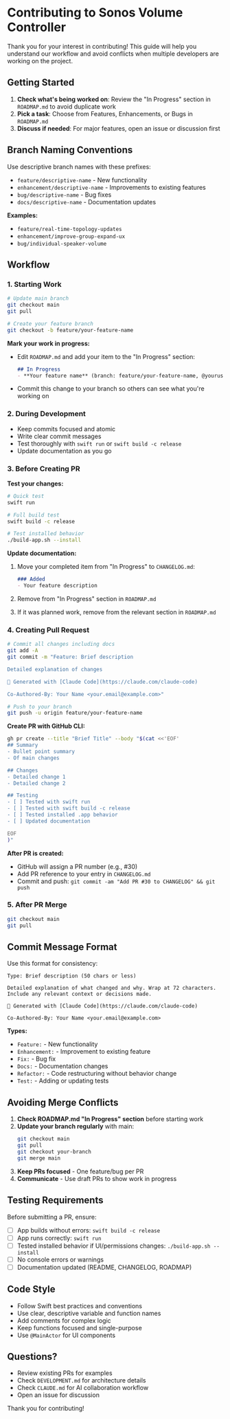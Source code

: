 # Contributing to Sonos Volume Controller

Thank you for your interest in contributing! This guide will help you understand our workflow and avoid conflicts when multiple developers are working on the project.

## Getting Started

1. **Check what's being worked on**: Review the "In Progress" section in `ROADMAP.md` to avoid duplicate work
2. **Pick a task**: Choose from Features, Enhancements, or Bugs in `ROADMAP.md`
3. **Discuss if needed**: For major features, open an issue or discussion first

## Branch Naming Conventions

Use descriptive branch names with these prefixes:

- `feature/descriptive-name` - New functionality
- `enhancement/descriptive-name` - Improvements to existing features
- `bug/descriptive-name` - Bug fixes
- `docs/descriptive-name` - Documentation updates

**Examples:**
- `feature/real-time-topology-updates`
- `enhancement/improve-group-expand-ux`
- `bug/individual-speaker-volume`

## Workflow

### 1. Starting Work

```bash
# Update main branch
git checkout main
git pull

# Create your feature branch
git checkout -b feature/your-feature-name
```

**Mark your work in progress:**
- Edit `ROADMAP.md` and add your item to the "In Progress" section:
  ```markdown
  ## In Progress
  - **Your feature name** (branch: feature/your-feature-name, @yourusername)
  ```
- Commit this change to your branch so others can see what you're working on

### 2. During Development

- Keep commits focused and atomic
- Write clear commit messages
- Test thoroughly with `swift run` or `swift build -c release`
- Update documentation as you go

### 3. Before Creating PR

**Test your changes:**
```bash
# Quick test
swift run

# Full build test
swift build -c release

# Test installed behavior
./build-app.sh --install
```

**Update documentation:**

1. Move your completed item from "In Progress" to `CHANGELOG.md`:
   ```markdown
   ### Added
   - Your feature description
   ```

2. Remove from "In Progress" section in `ROADMAP.md`

3. If it was planned work, remove from the relevant section in `ROADMAP.md`

### 4. Creating Pull Request

```bash
# Commit all changes including docs
git add -A
git commit -m "Feature: Brief description

Detailed explanation of changes

🤖 Generated with [Claude Code](https://claude.com/claude-code)

Co-Authored-By: Your Name <your.email@example.com>"

# Push to your branch
git push -u origin feature/your-feature-name
```

**Create PR with GitHub CLI:**
```bash
gh pr create --title "Brief Title" --body "$(cat <<'EOF'
## Summary
- Bullet point summary
- Of main changes

## Changes
- Detailed change 1
- Detailed change 2

## Testing
- [ ] Tested with swift run
- [ ] Tested with swift build -c release
- [ ] Tested installed .app behavior
- [ ] Updated documentation

EOF
)"
```

**After PR is created:**
- GitHub will assign a PR number (e.g., #30)
- Add PR reference to your entry in `CHANGELOG.md`
- Commit and push: `git commit -am "Add PR #30 to CHANGELOG" && git push`

### 5. After PR Merge

```bash
git checkout main
git pull
```

## Commit Message Format

Use this format for consistency:

```
Type: Brief description (50 chars or less)

Detailed explanation of what changed and why. Wrap at 72 characters.
Include any relevant context or decisions made.

🤖 Generated with [Claude Code](https://claude.com/claude-code)

Co-Authored-By: Your Name <your.email@example.com>
```

**Types:**
- `Feature:` - New functionality
- `Enhancement:` - Improvement to existing feature
- `Fix:` - Bug fix
- `Docs:` - Documentation changes
- `Refactor:` - Code restructuring without behavior change
- `Test:` - Adding or updating tests

## Avoiding Merge Conflicts

1. **Check ROADMAP.md "In Progress" section** before starting work
2. **Update your branch regularly** with main:
   ```bash
   git checkout main
   git pull
   git checkout your-branch
   git merge main
   ```
3. **Keep PRs focused** - One feature/bug per PR
4. **Communicate** - Use draft PRs to show work in progress

## Testing Requirements

Before submitting a PR, ensure:
- [ ] App builds without errors: `swift build -c release`
- [ ] App runs correctly: `swift run`
- [ ] Tested installed behavior if UI/permissions changes: `./build-app.sh --install`
- [ ] No console errors or warnings
- [ ] Documentation updated (README, CHANGELOG, ROADMAP)

## Code Style

- Follow Swift best practices and conventions
- Use clear, descriptive variable and function names
- Add comments for complex logic
- Keep functions focused and single-purpose
- Use `@MainActor` for UI components

## Questions?

- Review existing PRs for examples
- Check `DEVELOPMENT.md` for architecture details
- Check `CLAUDE.md` for AI collaboration workflow
- Open an issue for discussion

Thank you for contributing!
